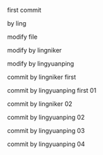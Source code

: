 
first commit

by ling

modify file

modify by lingniker

modify by lingyuanping

commit by lingniker first

commit by lingyuanping first 01

commit by lingniker 02

commit by lingyuanping 02

commit by lingyuanping 03

commit by lingyuanping 04
